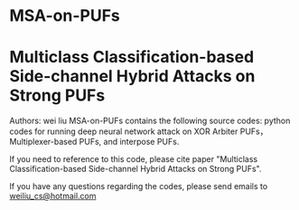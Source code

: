 # MSA-on-PUFs
# Multiclass Classification-based Side-channel Hybrid Attacks on Strong PUFs
Authors: wei liu
MSA-on-PUFs contains the following source codes:
python codes for running deep neural network attack on XOR Arbiter PUFs，Multiplexer-based PUFs, and interpose PUFs.

If you need to reference to this code, please cite paper "Multiclass Classification-based Side-channel Hybrid Attacks on Strong PUFs".

If you have any questions regarding the codes, please send emails to weiliu_cs@hotmail.com
